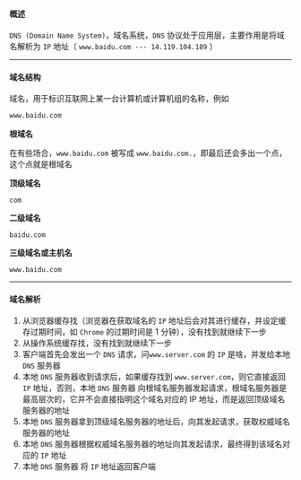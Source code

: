 #### 概述

`DNS (Domain Name System)`，域名系统，`DNS` 协议处于应用层，主要作用是将域名解析为 `IP` 地址（ `www.baidu.com --- 14.119.104.189` ）

***

#### 域名结构

域名，用于标识互联网上某一台计算机或计算机组的名称，例如

````sh
www.baidu.com
````

**根域名**

在有些场合，`www.baidu.com` 被写成 `www.baidu.com.`，即最后还会多出一个点，这个点就是根域名

**顶级域名**

`com`

**二级域名**

`baidu.com`

**三级域名或主机名**

`www.baidu.com`

***

#### 域名解析

1. 从浏览器缓存找（浏览器在获取域名的 `IP` 地址后会对其进行缓存，并设定缓存过期时间，如 `Chrome` 的过期时间是 1 分钟），没有找到就继续下一步
2. 从操作系统缓存找，没有找到就继续下一步
3. 客户端首先会发出一个 `DNS` 请求，问`www.server.com` 的 `IP` 是啥，并发给本地 `DNS` 服务器
4. 本地 `DNS` 服务器收到请求后，如果缓存找到 `www.server.com`，则它直接返回 `IP` 地址，否则，本地 `DNS` 服务器 向根域名服务器发起请求，根域名服务器是最高层次的，它并不会直接指明这个域名对应的 IP 地址，而是返回顶级域名服务器的地址
5. 本地 `DNS` 服务器拿到顶级域名服务器的地址后，向其发起请求，获取权威域名服务器的地址
6. 本地 `DNS` 服务器根据权威域名服务器的地址向其发起请求，最终得到该域名对应的 `IP` 地址
7. 本地 `DNS` 服务器 将 `IP` 地址返回客户端
